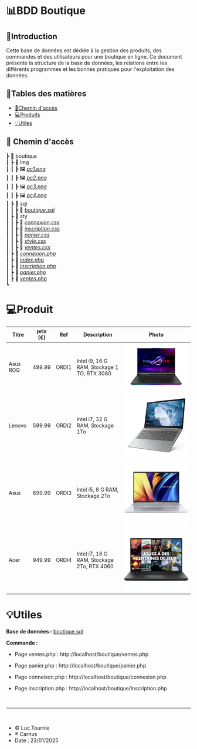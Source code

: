# 📊BDD Boutique

## 📄Introduction

Cette base de données est dédiée à la gestion des produits, des commandes et des utilisateurs pour une boutique en ligne. Ce document présente la structure de la base de données, les relations entre les différents programmes et les bonnes pratiques pour l'exploitation des données.

## 📅Tables des matières

* <a href="#P1">📂Chemin d'accès</a>
* <a href="#P2">💻Produits</a>
* <a href="#P3">💡Utiles</a>

<a id="P1"></a>

## 📂 Chemin d'accès

┣ 📂 boutique \
┃ ┣ 📂 img \
┃ ┃ ┣ 🖼 *[pc1.png](/boutique/img/pc1.png)* \
┃ ┃ ┣ 🖼 *[pc2.png](/boutique/img/pc2.png)* \
┃ ┃ ┣ 🖼 *[pc3.png](/boutique/img/pc3.png)* \
┃ ┃ ┣ 🖼 *[pc4.png](/boutique/img/pc4.png)* \
┃ ┣ 📂 sql \
┃ ┃ ┣ 📜 *[boutique.sql](/boutique/sql/boutique.sql)* \
┃ ┣ 📂 sty \
┃ ┃ ┣ 📜 *[connexion.css](/boutique/sty/connexion.css)* \
┃ ┃ ┣ 📜 *[inscription.css](/boutique/sty/inscription.css)* \
┃ ┃ ┣ 📜 *[panier.css](/boutique/sty/panier.css)* \
┃ ┃ ┣ 📜 *[style.css](/boutique/sty/style.css)* \
┃ ┃ ┣ 📜 *[ventes.css](/boutique/sty/ventes.css)* \
┃ ┣ 📜 *[connexion.php](/boutique/connexion.php)* \
┃ ┣ 📜 *[index.php](/boutique/index.php)* \
┃ ┣ 📜 *[inscription.php](/boutique/inscription.php)* \
┃ ┣ 📜 *[panier.php](/boutique/panier.php)* \
┃ ┣ 📜 *[ventes.php](/boutique/ventes.php)* \
┗

<a id="P2"></a>

# 💻Produit

| Titre | prix (€) | Ref | Description | Photo
| --------- | --------- | --------- | -------- | -------- | 
| Asus ROG | 499.99 | ORDI1 | Intel i9, 16 G RAM, Stockage 1 TO, RTX 3080 | ![image](boutique/img/pc1.png)
| Lenovo | 599.99 | ORDI2 | Intel i7, 32 G RAM, Stockage 1To | ![image](boutique/img/pc2.png)
| Asus | 699.99 | ORDI3 | Intel i5, 8 G RAM, Stockage 2To | ![image](boutique/img/pc3.png)
| Acer | 949.99 | ORDI4 | Intel i7, 16 G RAM, Stockage 2To, RTX 4060 | ![image](boutique/img/pc4.png)

<a id="P3"></a>

# 💡Utiles

__Base de données :__ [boutique.sql](/boutique/sql/boutique.sql) <br>

__Commande :__ 

- Page ventes.php : http://localhost/boutique/ventes.php

- Page panier.php : http://localhost/boutique/panier.php

- Page conneixon.php : http://localhost/boutique/connexion.php

- Page inscription.php :  http://localhost/boutique/inscription.php

<br>

___

<br>

- &copy; Luc.Tournie
- &reg; Carnus
- Date : 23/01/2025
